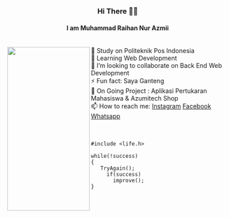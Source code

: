 <h3 align="center"><strong> Hi </strong> There 👋🏻 </h3>
<h4 align="center">I am Muhammad Raihan Nur Azmii </h4> <br>
<img align="left" width="188" height="375" src="https://cdn.discordapp.com/attachments/780423169328152610/928051434405122068/ssstiktok_1639065754.gif">
 🔭 Study on Politeknik Pos Indonesia <br>
 🌱 Learning Web Development <br> 
 👯 I’m looking to collaborate on Back End Web Development <br>
  ⚡ Fun fact: Saya Ganteng <br>
 📃 On Going Project : Aplikasi Pertukaran Mahasiswa & Azumitech Shop <br>
 📫 How to reach me: <a href="https://www.instagram.com/mraihanna1278.cs/">Instagram</a> <a href="https://www.facebook.com/raihan.nurazmii">Facebook</a> <a href="https://api.whatsapp.com/send?phone=6289504824037&text=Hai%20Azumi%2C%20I%20know%20your%20phone%20on%20Github">Whatsapp</a> <br><br><br>



```
#include <life.h>

while(!success)
{
   TryAgain();
     if(success)
       improve();
}
